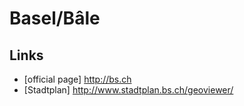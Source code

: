 # Basel/Bâle

## Links
 - [official page] http://bs.ch
 - [Stadtplan] http://www.stadtplan.bs.ch/geoviewer/
